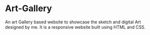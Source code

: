 # Art-Gallery
An art Gallery based website to showcase the sketch and digital Art designed by me. It is a responsive website built using HTML and CSS.
